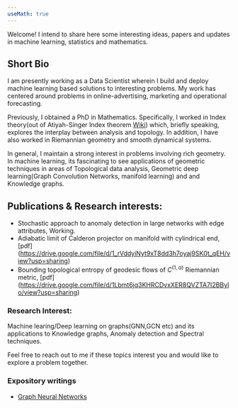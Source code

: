```yaml
---
useMath: true 
---
```

Welcome! I intend to share here some interesting ideas, papers and updates in machine learning, statistics and mathematics. 

## Short Bio
I am presently working as a Data Scientist wherein I build and deploy machine learning based solutions to interesting problems. My work has centered around problems in online-advertising, marketing and operational forecasting. 

Previously, I obtained a PhD in Mathematics. Specifically, I worked in Index theory(out of Atiyah-Singer Index theorem [Wiki](https://en.wikipedia.org/wiki/Atiyah%E2%80%93Singer_index_theorem)) which, briefly speaking, explores the interplay between analysis and topology. In addition, I have also worked in Riemannian geometry and smooth dynamical systems. 

In general, I maintain a strong interest in problems involving rich geometry. In machine learning, its fascinating to see applications of geometric techniques in areas of Topological data analysis, Geometric deep learning(Graph Convolution Networks, manifold learning) and and Knowledge graphs. 

## Publications & Research interests:
- Stochastic approach to anomaly detection in large networks with edge attributes, Working. 
- Adiabatic limit of Calderon projector on manifold with cylindrical end, [pdf] (https://drive.google.com/file/d/1_rVddyiNyt9xT8dd3h7oyaj9SK0t_qEH/view?usp=sharing)
- Bounding topological entropy of geodesic flows of $C^{(1, \alpha)}$ Riemannian metric, [pdf] (https://drive.google.com/file/d/1Lbmt6jq3KHRCDvxXER8QVZTA7I2BBylo/view?usp=sharing)

### Research Interest:
Machine learing/Deep learning on graphs(GNN,GCN etc) and its applications to Knowledge graphs, Anomaly detection and Spectral techniques. 

Feel free to reach out to me if these topics interest you and would like to explore a problem together.

### Expository writings
- [Graph Neural Networks](/Graph-Neural-Networks.md)
